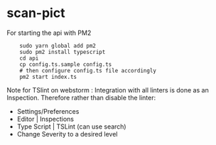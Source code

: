 # scan-pict

For starting the api with PM2
```
    sudo yarn global add pm2
    sudo pm2 install typescript
    cd api
    cp config.ts.sample config.ts
    # then configure config.ts file accordingly 
    pm2 start index.ts
```

Note for TSlint on webstorm :
Integration with all linters is done as an Inspection. Therefore rather than disable the linter:
* Settings/Preferences
* Editor | Inspections
* Type Script | TSLint (can use search)
* Change Severity to a desired level


